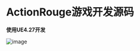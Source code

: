 # ActionRouge游戏开发源码
**使用UE4.27开发**  

![image](https://github.com/Saltyfishandchips/ActionRouge/ActionRouge.gif)   
